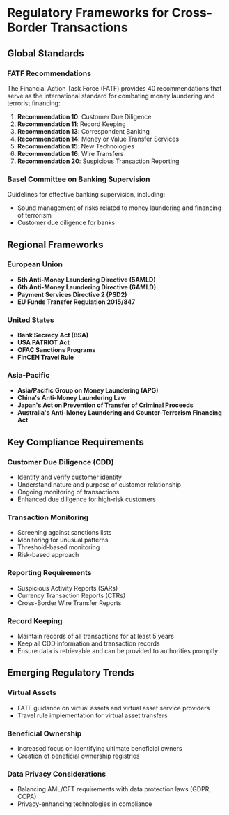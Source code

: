 # Regulatory Frameworks for Cross-Border Transactions

## Global Standards

### FATF Recommendations
The Financial Action Task Force (FATF) provides 40 recommendations that serve as the international standard for combating money laundering and terrorist financing:

1. **Recommendation 10**: Customer Due Diligence
2. **Recommendation 11**: Record Keeping
3. **Recommendation 13**: Correspondent Banking
4. **Recommendation 14**: Money or Value Transfer Services
5. **Recommendation 15**: New Technologies
6. **Recommendation 16**: Wire Transfers
7. **Recommendation 20**: Suspicious Transaction Reporting

### Basel Committee on Banking Supervision
Guidelines for effective banking supervision, including:
- Sound management of risks related to money laundering and financing of terrorism
- Customer due diligence for banks

## Regional Frameworks

### European Union
- **5th Anti-Money Laundering Directive (5AMLD)**
- **6th Anti-Money Laundering Directive (6AMLD)**
- **Payment Services Directive 2 (PSD2)**
- **EU Funds Transfer Regulation 2015/847**

### United States
- **Bank Secrecy Act (BSA)**
- **USA PATRIOT Act**
- **OFAC Sanctions Programs**
- **FinCEN Travel Rule**

### Asia-Pacific
- **Asia/Pacific Group on Money Laundering (APG)**
- **China's Anti-Money Laundering Law**
- **Japan's Act on Prevention of Transfer of Criminal Proceeds**
- **Australia's Anti-Money Laundering and Counter-Terrorism Financing Act**

## Key Compliance Requirements

### Customer Due Diligence (CDD)
- Identify and verify customer identity
- Understand nature and purpose of customer relationship
- Ongoing monitoring of transactions
- Enhanced due diligence for high-risk customers

### Transaction Monitoring
- Screening against sanctions lists
- Monitoring for unusual patterns
- Threshold-based monitoring
- Risk-based approach

### Reporting Requirements
- Suspicious Activity Reports (SARs)
- Currency Transaction Reports (CTRs)
- Cross-Border Wire Transfer Reports

### Record Keeping
- Maintain records of all transactions for at least 5 years
- Keep all CDD information and transaction records
- Ensure data is retrievable and can be provided to authorities promptly

## Emerging Regulatory Trends

### Virtual Assets
- FATF guidance on virtual assets and virtual asset service providers
- Travel rule implementation for virtual asset transfers

### Beneficial Ownership
- Increased focus on identifying ultimate beneficial owners
- Creation of beneficial ownership registries

### Data Privacy Considerations
- Balancing AML/CFT requirements with data protection laws (GDPR, CCPA)
- Privacy-enhancing technologies in compliance 